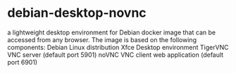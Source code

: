 # debian-desktop-novnc
a lightweight desktop environment for Debian docker image that can be accessed from any browser.
The image is based on the following components: 
Debian Linux distribution
Xfce Desktop environment
TigerVNC VNC server (default port 5901)
noVNC VNC client web application (default port 6901)
